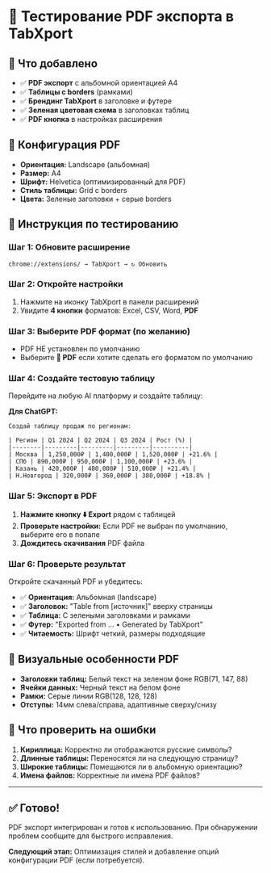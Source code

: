 # 📄 Тестирование PDF экспорта в TabXport

## 🎯 Что добавлено

- ✅ **PDF экспорт** с альбомной ориентацией A4
- ✅ **Таблицы с borders** (рамками)
- ✅ **Брендинг TabXport** в заголовке и футере
- ✅ **Зеленая цветовая схема** в заголовках таблиц
- ✅ **PDF кнопка** в настройках расширения

## 🔧 Конфигурация PDF

- **Ориентация:** Landscape (альбомная)
- **Размер:** A4
- **Шрифт:** Helvetica (оптимизированный для PDF)
- **Стиль таблицы:** Grid с borders
- **Цвета:** Зеленые заголовки + серые borders

## 🧪 Инструкция по тестированию

### Шаг 1: Обновите расширение

```
chrome://extensions/ → TabXport → ↻ Обновить
```

### Шаг 2: Откройте настройки

1. Нажмите на иконку TabXport в панели расширений
2. Увидите **4 кнопки** форматов: Excel, CSV, Word, **PDF**

### Шаг 3: Выберите PDF формат (по желанию)

- PDF НЕ установлен по умолчанию
- Выберите **📄 PDF** если хотите сделать его форматом по умолчанию

### Шаг 4: Создайте тестовую таблицу

Перейдите на любую AI платформу и создайте таблицу:

**Для ChatGPT:**

```
Создай таблицу продаж по регионам:

| Регион | Q1 2024 | Q2 2024 | Q3 2024 | Рост (%) |
|--------|---------|---------|---------|----------|
| Москва | 1,250,000₽ | 1,400,000₽ | 1,520,000₽ | +21.6% |
| СПб | 890,000₽ | 950,000₽ | 1,100,000₽ | +23.6% |
| Казань | 420,000₽ | 480,000₽ | 510,000₽ | +21.4% |
| Н.Новгород | 320,000₽ | 360,000₽ | 380,000₽ | +18.8% |
```

### Шаг 5: Экспорт в PDF

1. **Нажмите кнопку ⬇️ Export** рядом с таблицей
2. **Проверьте настройки:** Если PDF не выбран по умолчанию, выберите его в попапе
3. **Дождитесь скачивания** PDF файла

### Шаг 6: Проверьте результат

Откройте скачанный PDF и убедитесь:

- ✅ **Ориентация:** Альбомная (landscape)
- ✅ **Заголовок:** "Table from [источник]" вверху страницы
- ✅ **Таблица:** С зелеными заголовками и рамками
- ✅ **Футер:** "Exported from ... • Generated by TabXport"
- ✅ **Читаемость:** Шрифт четкий, размеры подходящие

## 🎨 Визуальные особенности PDF

- **Заголовки таблиц:** Белый текст на зеленом фоне RGB(71, 147, 88)
- **Ячейки данных:** Черный текст на белом фоне
- **Рамки:** Серые линии RGB(128, 128, 128)
- **Отступы:** 14мм слева/справа, адаптивные сверху/снизу

## 🐛 Что проверить на ошибки

1. **Кириллица:** Корректно ли отображаются русские символы?
2. **Длинные таблицы:** Переносятся ли на следующую страницу?
3. **Широкие таблицы:** Помещаются ли в альбомную ориентацию?
4. **Имена файлов:** Корректные ли имена PDF файлов?

---

## ✅ Готово!

PDF экспорт интегрирован и готов к использованию. При обнаружении проблем сообщите для быстрого исправления.

**Следующий этап:** Оптимизация стилей и добавление опций конфигурации PDF (если потребуется).
